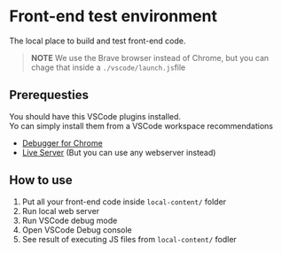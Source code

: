 # Front-end test environment

The local place to build and test front-end code.

> **NOTE** We use the Brave browser instead of Chrome, but you can chage that inside a `./vscode/launch.js`file

## Prerequesties

You should have this VSCode plugins installed. \
Yo can simply install them from a VSCode workspace recommendations

- [Debugger for Chrome](https://marketplace.visualstudio.com/items?itemName=msjsdiag.debugger-for-chrome)
- [Live Server](https://marketplace.visualstudio.com/items?itemName=ritwickdey.LiveServer) (But you can use any webserver instead)

## How to use

1. Put all your front-end code inside `local-content/` folder
2. Run local web server
3. Run VSCode debug mode
4. Open VSCode Debug console
5. See result of executing JS files from `local-content/` fodler
